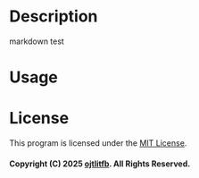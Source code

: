 # Description
markdown test

# Usage

# License
This program is licensed under the [MIT License](https://ojtlitfb.github.io/comapp/LICENSE).

#### Copyright (C) 2025 [ojtlitfb](https://github.com/ojtlitfb). All Rights Reserved.
